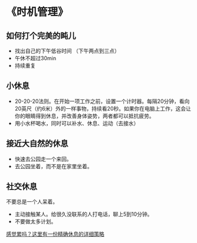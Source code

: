 # 《时机管理》

## 如何打个完美的盹儿

* 找出自己的下午低谷时间 （下午两点到三点）
* 午休不超过30min
* 持续重复

## 小休息

* 20-20-20法则。在开始一项工作之前，设置一个计时器。每隔20分钟，看向20英尺（约6米）外的一样事物，持续看20秒。如果你在电脑上工作，这会让你的眼睛得到休息，并改善身体姿势，两者都可以抵抗疲劳。
* 用小水杯喝水，同时可以补水、休息、运动（去接水）

## 接近大自然的休息

* 快速去公园走一个来回。
* 去公园坐着，而不是在家里坐着。

## 社交休息

不要总是一个人呆着。

* 主动接触某人。给很久没联系的人打电话，聊上5到10分钟。
* 不要做太多计划。

[感觉累吗？这里有一份精确休息的详细策略](https://mp.weixin.qq.com/s?__biz=MjM5NjA3OTM0MA==&mid=2655717462&idx=1&sn=34c5e07861b208f7bf6c7b4ae14d84c0&chksm=bd511bd58a2692c3e51e081d7ed774d20d6260b777930fb17e49b2e937f17c134fbce2746f26&scene=21)